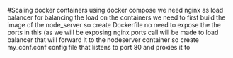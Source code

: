 #Scaling docker containers using docker compose 
we need nginx as load balancer for balancing the load on the containers 
we need to first build the image of the node_server so create Dockerfile no need to expose the the ports in this (as  we will be exposing nginx ports call will be made to load balancer that will forward it to the nodeserver container
so create my_conf.conf config file that listens to port 80 and proxies it to 
